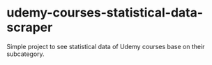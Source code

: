 # udemy-courses-statistical-data-scraper
Simple project to see statistical data of Udemy courses base on their subcategory.
